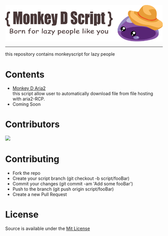 ![monkey d script header](https://github.com/mnabila/monkeydscript/raw/main/asset/header.png)

<hr>

this repository contains monkeyscript for lazy people

# Contents

- [Monkey D Aria2](https://github.com/mnabila/monkeydscript/blob/main/src/monkeydaria2c.js)<br>
  this script allow user to automatically download file from file hosting with aria2-RCP.
- Coming Soon

# Contributors

<a href = "https://github.com/mnabila/monkeydscript/graphs/contributors">
  <img src = "https://contrib.rocks/image?repo=mnabila/monkeydscript"/>
</a>

# Contributing

- Fork the repo
- Create your script branch (git checkout -b script/fooBar)
- Commit your changes (git commit -am 'Add some fooBar')
- Push to the branch (git push origin script/fooBar)
- Create a new Pull Request

# License
Source is available under the [Mit License](https://github.com/mnabila/monkeydscript/blob/main/LICENSE)
